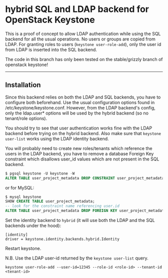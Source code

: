# hybrid SQL and LDAP backend for OpenStack Keystone #

This is a proof of concept to allow LDAP authentication while using the SQL backend for all the usual operations. No users or groups are copied from LDAP. For granting roles to users (`keystone user-role-add`), only the user id from LDAP is inserted into the SQL backend.

The code in this branch has only been tested on the stable/grizzly branch of openstack keystone!

* * *

## Installation ##

Since this backend relies on both the LDAP and SQL backends, you have to configure both beforehand. Use the usual configuration options found in /etc/keystone/keystone.conf. However, from the LDAP backend's config, only the ldap.user* options will be used by the hybrid backend (so no tenant/role options).

You should try to see that user authentication works fine with the LDAP backend before trying on the hybrid backend. Also make sure that `keystone user-list` works using the LDAP identity backend.

You will probably need to create new roles/tenants which reference the
users in the LDAP backend, you have to remove a database Foreign Key
constraint which disallows user_id values which are not present in the
SQL backend.

```SQL
$ pgsql keystone -U keystone -W
ALTER TABLE user_project_metadata DROP CONSTRAINT user_project_metadata_user_id_fkey;
```

or for MySQL:

```SQL
$ mysql keystone
SHOW CREATE TABLE user_project_metadata;
-- look for the constraint name referencing user.id
ALTER TABLE user_project_metadata DROP FOREIGN KEY user_project_metadata_ibfk_1;
```

Set the identity backend to `hybrid` (it will use both the LDAP and the SQL backends under the hood):

```
[identity]
driver = keystone.identity.backends.hybrid.Identity
```

Restart keystone.


N.B. Use the LDAP user-id returned by the `keystone user-list` query.

```
keystone user-role-add --user-id=12345 --role-id <role-id> --tenant-id <tenant-id>
```
